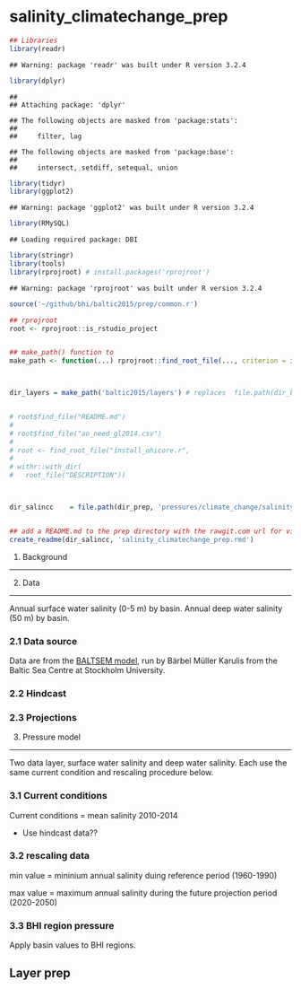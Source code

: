 salinity\_climatechange\_prep
================

``` r
## Libraries
library(readr)
```

    ## Warning: package 'readr' was built under R version 3.2.4

``` r
library(dplyr)
```

    ## 
    ## Attaching package: 'dplyr'

    ## The following objects are masked from 'package:stats':
    ## 
    ##     filter, lag

    ## The following objects are masked from 'package:base':
    ## 
    ##     intersect, setdiff, setequal, union

``` r
library(tidyr)
library(ggplot2)
```

    ## Warning: package 'ggplot2' was built under R version 3.2.4

``` r
library(RMySQL)
```

    ## Loading required package: DBI

``` r
library(stringr)
library(tools)
library(rprojroot) # install.packages('rprojroot')
```

    ## Warning: package 'rprojroot' was built under R version 3.2.4

``` r
source('~/github/bhi/baltic2015/prep/common.r')

## rprojroot
root <- rprojroot::is_rstudio_project


## make_path() function to 
make_path <- function(...) rprojroot::find_root_file(..., criterion = is_rstudio_project)



dir_layers = make_path('baltic2015/layers') # replaces  file.path(dir_baltic, 'layers')


# root$find_file("README.md")
# 
# root$find_file("ao_need_gl2014.csv")
# 
# root <- find_root_file("install_ohicore.r", 
# 
# withr::with_dir(
#   root_file("DESCRIPTION"))



dir_salincc    = file.path(dir_prep, 'pressures/climate_change/salinity_climatechange')


## add a README.md to the prep directory with the rawgit.com url for viewing on GitHub
create_readme(dir_salincc, 'salinity_climatechange_prep.rmd') 
```

1. Background
-------------

2. Data
-------

Annual surface water salinity (0-5 m) by basin.
Annual deep water salinity (50 m) by basin.

### 2.1 Data source

Data are from the [BALTSEM model](http://www.balticnest.org/balticnest/thenestsystem/baltsem.4.3186f824143d05551ad20ea.html), run by Bärbel Müller Karulis from the Baltic Sea Centre at Stockholm University.

### 2.2 Hindcast

### 2.3 Projections

3. Pressure model
-----------------

Two data layer, surface water salinity and deep water salinity. Each use the same current condition and rescaling procedure below.

### 3.1 Current conditions

Current conditions = mean salinity 2010-2014
- Use hindcast data??

### 3.2 rescaling data

min value = mininium annual salinity duing reference period (1960-1990)

max value = maximum annual salinity during the future projection period (2020-2050)

### 3.3 BHI region pressure

Apply basin values to BHI regions.

Layer prep
----------
